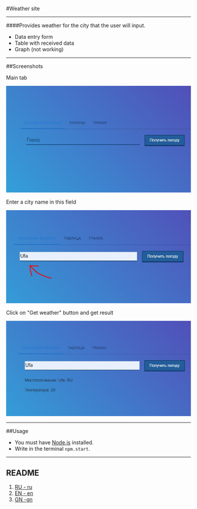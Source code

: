 #Weather site
____

####Provides weather for the city that the user will input.

* Data entry form
* Table with received data
* Graph (not working)
---

##Screenshots

Main tab

![link](public/scrone.jpg)

Enter a city name in this field

![link](public/scrtwo.jpg)

Click on "Get weather" button and get result

![link](public/scrthree.jpg)

---

##Usage

* You must have [Node.js](https://nodejs.org/en/) installed.
* Write in the terminal ``npm.start``.
---
## README
1. [RU - ru](README.md)
2. [EN - en](README-EN.md)
3. [GN -gn](README-GN.md)
